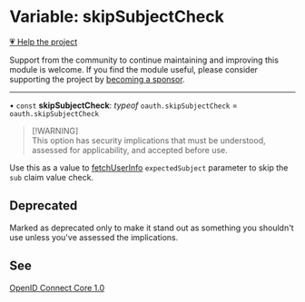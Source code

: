 # Variable: skipSubjectCheck

[💗 Help the project](https://github.com/sponsors/panva)

Support from the community to continue maintaining and improving this module is welcome. If you find the module useful, please consider supporting the project by [becoming a sponsor](https://github.com/sponsors/panva).

***

• `const` **skipSubjectCheck**: *typeof* `oauth.skipSubjectCheck` = `oauth.skipSubjectCheck`

> [!WARNING]\
> This option has security implications that must be understood, assessed for
> applicability, and accepted before use.

Use this as a value to [fetchUserInfo](../functions/fetchUserInfo.md) `expectedSubject` parameter to
skip the `sub` claim value check.

## Deprecated

Marked as deprecated only to make it stand out as something you
  shouldn't use unless you've assessed the implications.

## See

[OpenID Connect Core 1.0](https://openid.net/specs/openid-connect-core-1_0-errata2.html#UserInfoResponse)
